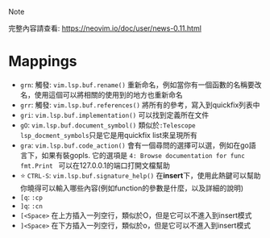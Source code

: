 > [!NOTE]
> 完整內容請查看: https://neovim.io/doc/user/news-0.11.html

# Mappings

- `grn`: 觸發: `vim.lsp.buf.rename()` 重新命名，例如當你有一個函數的名稱要改名，使用這個可以將相關的使用到的地方也重新命名
- `grr`: 觸發: `vim.lsp.buf.references()` 將所有的參考，寫入到quickfix列表中
- `gri`: `vim.lsp.buf.implementation()` 可以找到定義所在文件
- `gO`: `vim.lsp.buf.document_symbol()` 類似於`:Telescope lsp_docment_symbols`只是它是用quickfix list來呈現所有
- `gra`: `vim.lsp.buf.code_action()` 會有一個尋問的選擇可以選，例如在go語言下，如果有裝gopls. 它的選項是 `4: Browse documentation for func fmt.Print ` 可以在127.0.0.1的端口打開文檔幫助
- ⭐ `CTRL-S`: `vim.lsp.buf.signature_help()` 在**insert**下，使用此熱鍵可以幫助你曉得可以輸入哪些內容(例如function的參數是什麼，以及詳細的說明)
- `[q`: `:cp`
- `]q`: `:cn`
- `[<Space>` 在上方插入一列空行，類似於O，但是它可以不進入到insert模式
- `]<Space>` 在下方插入一列空行，類似於o，但是它可以不進入到insert模式


